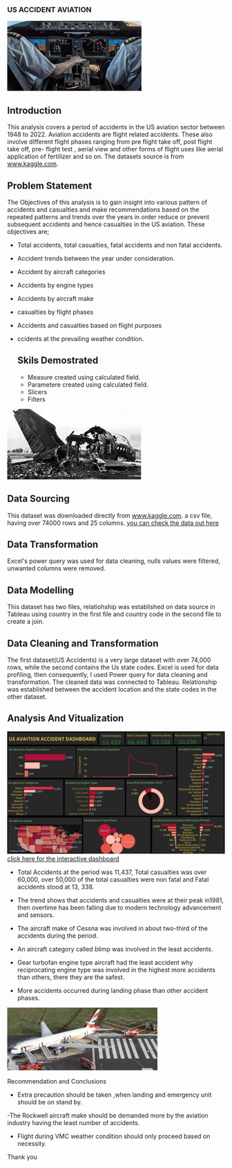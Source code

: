 ### US ACCIDENT AVIATION

![](cockpit.jpeg)

## Introduction
This analysis covers a period of accidents in the US aviation sector between 1948 to 2022. Aviation accidents are flight related accidents. These also involve different flight phases ranging from pre flight take off, post flight take off, pre- flight test , aerial view and other forms of flight uses like aerial application of fertilizer and so on. The datasets source is from www.kaggle.com.

## Problem Statement
The Objectives of this analysis is to gain insight into various pattern of accidents and casualties and make recommendations based on the repeated patterns and trends over the years in order reduce or prevent subsequent accidents and hence casualties in the US aviation. These objectives are;

- Total accidents, total casualties, fatal accidents and non fatal accidents.
 
- Accident trends between the year under consideration.
 
- Accident by aircraft categories
 
- Accidents by engine types
 
- Accidents by aircraft make
 
- casualties by flight phases
 
- Accidents and casualties based on flight purposes
 
- ccidents at the prevailing weather condition.

  ## Skils Demostrated
  - Measure created using calculated field.
  - Parametere created using calculated field.
  - Slicers
  - Filters

![](crashed.jpeg)

 ## Data Sourcing
  This dataset was downloaded directly from www.kaggle.com. a csv file, having over 74000 rows and 25 columns. [you can check the data out here](USAviationData.xlsx)

  ## Data Transformation
  Excel's power query was used for data cleaning, nulls values were filtered, unwanted columns were removed. 

  ## Data Modelling
  This dataset has two files, relatiohship was established on data source in Tableau using country in the first file and country code in the second file to create a join.
  

## Data Cleaning and Transformation
The first dataset(US Accidents) is a very large dataset with over 74,000 rows, while the second contains the Us state codes. Excel is used for data profiling, then consequently, I used Power query for data cleaning and transformation. The cleaned data was connected to Tableau. Relationship was established between the accident location and the state codes in the other dataset.

## Analysis And Vitualization

![](Dashboard.png)
[click here for the interactive dashboard](https://public.tableau.com/app/profile/joseph.adedayo/viz/USAVIATIONACCIDENTDASHBOARD/USAVIATIONACCIDENT)

- Total Accidents at the period was 11,437, Total casualties was over 60,000, over 50,000 of the total casualties were non fatal and Fatal accidents stood at 13, 338.
  
- The trend shows that accidents and casualties were at their peak in1981, then overtime has been falling due to modern technology advancement and sensors.
  
- The aircraft make of Cessna was involved in about two-third of the accidents during the period.
  
- An aircraft category called blimp was involved in the least accidents.
  
- Gear turbofan engine type aircraft had the least accident why reciprocating engine type was involved in the highest more accidents than others, there they are the safest.
  
- More accidents occurred during landing phase than other accident phases.

![](crushed.jpeg)

Recommendation and Conclusions
- Extra precaution should be taken ,when landing and emergency unit should be on stand by.
  
-The Rockwell aircraft make should be demanded more by the aviation industry having the least number of accidents.

- Flight during VMC weather condition should only proceed based on necessity.

Thank you

